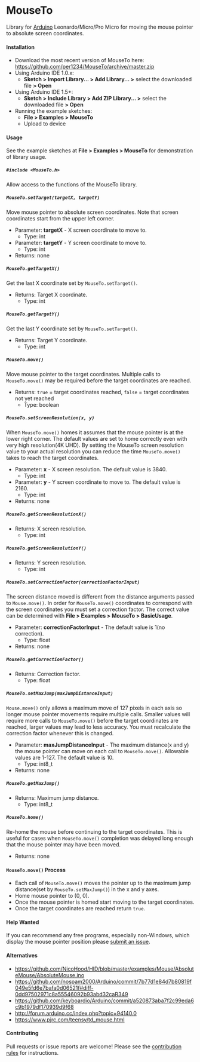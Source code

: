 MouseTo
==========
Library for [Arduino](https://arduino.cc) Leonardo/Micro/Pro Micro for moving the mouse pointer to absolute screen coordinates.


<a id="installation"></a>
#### Installation
- Download the most recent version of MouseTo here: https://github.com/per1234/MouseTo/archive/master.zip
- Using Arduino IDE 1.0.x:
  - **Sketch > Import Library... > Add Library... >** select the downloaded file **> Open**
- Using Arduino IDE 1.5+:
  - **Sketch > Include Library > Add ZIP Library... >** select the downloaded file **> Open**
- Running the example sketches:
  - **File > Examples > MouseTo**
  - Upload to device


<a id="usage"></a>
#### Usage
See the example sketches at **File > Examples > MouseTo** for demonstration of library usage.

##### `#include <MouseTo.h>`
Allow access to the functions of the MouseTo library.

##### `MouseTo.setTarget(targetX, targetY)`
Move mouse pointer to absolute screen coordinates. Note that screen coordinates start from the upper left corner.
- Parameter: **targetX** - X screen coordinate to move to.
  - Type: int
- Parameter: **targetY** - Y screen coordinate to move to.
  - Type: int
- Returns: none

##### `MouseTo.getTargetX()`
Get the last X coordinate set by `MouseTo.setTarget()`.
- Returns: Target X coordinate.
  - Type: int

##### `MouseTo.getTargetY()`
Get the last Y coordinate set by `MouseTo.setTarget()`.
- Returns: Target Y coordinate.
  - Type: int

##### `MouseTo.move()`
Move mouse pointer to the target coordinates. Multiple calls to `MouseTo.move()` may be required before the target coordinates are reached.
- Returns: `true` = target coordinates reached, `false` = target coordinates not yet reached
  - Type: boolean

##### `MouseTo.setScreenResolution(x, y)`
When `MouseTo.move()` homes it assumes that the mouse pointer is at the lower right corner. The default values are set to home correctly even with very high resolution(4K UHD). By setting the MouseTo screen resolution value to your actual resolution you can reduce the time `MouseTo.move()` takes to reach the target coordinates.
- Parameter: **x** - X screen resolution. The default value is 3840.
  - Type: int
- Parameter: **y** - Y screen coordinate to move to. The default value is 2160.
  - Type: int
- Returns: none

##### `MouseTo.getScreenResolutionX()`
- Returns: X screen resolution.
  - Type: int

##### `MouseTo.getScreenResolutionY()`
- Returns: Y screen resolution.
  - Type: int

##### `MouseTo.setCorrectionFactor(correctionFactorInput)`
The screen distance moved is different from the distance arguments passed to `Mouse.move()`. In order for `MouseTo.move()` coordinates to correspond with the screen coordinates you must set a correction factor. The correct value can be determined with **File > Examples > MouseTo > BasicUsage**.
- Parameter: **correctionFactorInput** - The default value is 1(no correction).
  - Type: float
- Returns: none

##### `MouseTo.getCorrectionFactor()`
- Returns: Correction factor.
  - Type: float

##### `MouseTo.setMaxJump(maxJumpDistanceInput)`
`Mouse.move()` only allows a maximum move of 127 pixels in each axis so longer mouse pointer movements require multiple calls. Smaller values will require more calls to `MouseTo.move()` before the target coordinates are reached, larger values may lead to less accuracy. You must recalculate the correction factor whenever this is changed.
- Parameter: **maxJumpDistanceInput** - The maximum distance(x and y) the mouse pointer can move on each call to `MouseTo.move()`. Allowable values are 1-127. The default value is 10.
  - Type: int8_t
- Returns: none

##### `MouseTo.getMaxJump()`
- Returns: Maximum jump distance.
  - Type: int8_t

##### `MouseTo.home()`
Re-home the mouse before continuing to the target coordinates. This is useful for cases when `MouseTo.move()` completion was delayed long enough that the mouse pointer may have been moved.
- Returns: none


<a id="process"></a>
#### `MouseTo.move()` Process
- Each call of `MouseTo.move()` moves the pointer up to the maximum jump distance(set by `MouseTo.setMaxJump()`) in the x and y axes.
- Home mouse pointer to (0, 0).
- Once the mouse pointer is homed start moving to the target coordinates.
- Once the target coordinates are reached return `true`.


#### Help Wanted
If you can recommend any free programs, especially non-Windows, which display the mouse pointer position please [submit an issue](https://github.com/per1234/MouseTo/issues/new).


<a id="alternatives"></a>
#### Alternatives
- https://github.com/NicoHood/HID/blob/master/examples/Mouse/AbsoluteMouse/AbsoluteMouse.ino
- https://github.com/nospam2000/Arduino/commit/7b77d1e84d7b80819f049e5fd6e7bafa0d06521f#diff-0dd97502971c8a55546092b93abd32caR349
- https://github.com/keyboardio/Arduino/commit/a520873aba7f2c99eda6c9b1979df170939d9f68
- http://forum.arduino.cc/index.php?topic=94140.0
- https://www.pjrc.com/teensy/td_mouse.html


#### Contributing
Pull requests or issue reports are welcome! Please see the [contribution rules](https://github.com/per1234/MouseTo/blob/master/CONTRIBUTING.md) for instructions.

